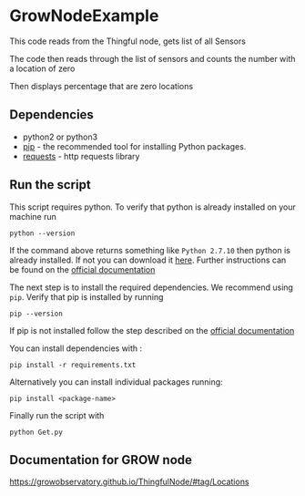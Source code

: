 # GrowNodeExample
This code reads from the Thingful node, gets  list of all Sensors

The code then reads through the list of sensors and counts the number with a location of
zero 

Then displays percentage that are zero locations

## Dependencies 
- python2 or python3
- [pip](https://pip.pypa.io/en/stable/installing/) - the recommended tool for installing Python packages.
- [requests](http://docs.python-requests.org/en/master/) - http requests library

## Run the script
This script requires python.
To verify that python is already installed on your machine run 
```
python --version
```
If the command above returns something like `Python 2.7.10` then python is already installed. If not you can download it [here](https://www.python.org/downloads/).
Further instructions can be found on the [official documentation](http://docs.python-guide.org/en/latest/starting/installation/)

The next step is to install the required dependencies. We recommend using `pip`.
Verify that pip is installed by running 
```
pip --version
```
If pip is not installed follow the step described on the [official documentation](https://packaging.python.org/tutorials/installing-packages/#ensure-you-can-run-pip-from-the-command-line) 

You can install dependencies with :
```
pip install -r requirements.txt
```
Alternatively you can install individual packages running:
```
pip install <package-name>
```

Finally run the script with
```
python Get.py
```

## Documentation for GROW node
https://growobservatory.github.io/ThingfulNode/#tag/Locations



